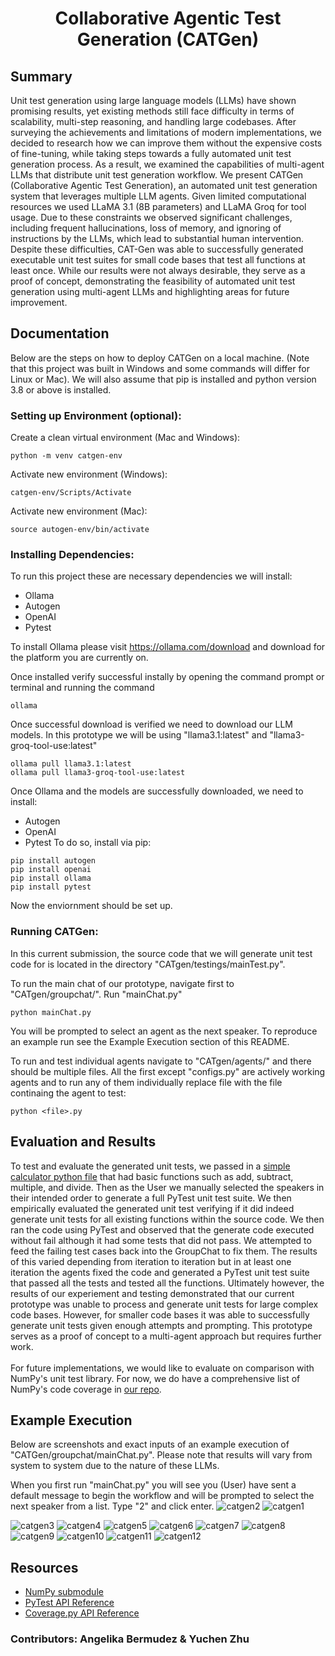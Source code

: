# <p style="text-align: center;">**C**ollaborative **A**gentic **T**est Generation (CATGen)</p>

## Summary
Unit test generation using large language models (LLMs) have shown promising results, yet existing methods still face difficulty in terms of scalability, multi-step reasoning, and handling large codebases.  After surveying the achievements and limitations of modern implementations, we decided to research how we can improve them without the expensive costs of fine-tuning, while taking steps towards a fully automated unit test generation process. As a result, we examined the capabilities of multi-agent LLMs that distribute unit test generation workflow. We present CATGen (Collaborative Agentic Test Generation), an automated unit test generation system that leverages multiple LLM agents. Given limited computational resources we used LLaMA 3.1 (8B parameters) and LLaMA Groq for tool usage. Due to these constraints we observed significant challenges, including frequent hallucinations, loss of memory, and ignoring of instructions by the LLMs, which lead to substantial human intervention. Despite these difficulties, CAT-Gen was able to successfully generated executable unit test suites for small code bases that test all functions at least once. While our results were not always desirable, they serve as a proof of concept, demonstrating the feasibility of automated unit test generation using multi-agent LLMs and highlighting areas for future improvement.

## Documentation
Below are the steps on how to deploy CATGen on a local machine. (Note that this project was built in Windows and some commands will differ for Linux or Mac). We will also assume that pip is installed and python version 3.8 or above is installed.
### Setting up Environment (optional):
Create a clean virtual environment (Mac and Windows):
```
python -m venv catgen-env
```
Activate new environment (Windows):
```
catgen-env/Scripts/Activate
```
Activate new environment (Mac):
```
source autogen-env/bin/activate
```
### Installing Dependencies:
To run this project these are necessary dependencies we will install:
* Ollama
* Autogen 
* OpenAI
* Pytest

To install Ollama please visit https://ollama.com/download and download for the platform you are currently on.

Once installed verify successful instally by opening the command prompt or terminal and running the command 
```
ollama
```
Once successful download is verified we need to download our LLM models. In this prototype we will be using "llama3.1:latest" and "llama3-groq-tool-use:latest"
```
ollama pull llama3.1:latest
ollama pull llama3-groq-tool-use:latest
```
Once Ollama and the models are successfully downloaded, we need to install:
* Autogen 
* OpenAI
* Pytest
To do so, install via pip:
```
pip install autogen
pip install openai
pip install ollama
pip install pytest
```
Now the enviornment should be set up.
### Running CATGen:
In this current submission, the source code that we will generate unit test code for is located in the directory "CATgen/testings/mainTest.py".

To run the main chat of our prototype, navigate first to "CATgen/groupchat/". Run "mainChat.py"
```
python mainChat.py
```
You will be prompted to select an agent as the next speaker. To reproduce an example run see the Example Execution section of this README.

To run and test individual agents navigate to "CATgen/agents/" and there should be multiple files. All the first except "configs.py" are actively working agents and to run any of them individually replace file with the file continaing the agent to test:
```
python <file>.py
```



## Evaluation and Results
To test and evaluate the generated unit tests, we passed in a [simple
calculator python file](https://github.com/yzhu133/CATGen/blob/main/groupchat/testings/mainTest.py) that had basic functions such as add, subtract,
multiple, and divide. Then as the User we manually selected the
speakers in their intended order to generate a full PyTest unit test
suite. We then empirically evaluated the generated unit test verifying if it did indeed generate unit tests for all existing functions
within the source code. We then ran the code using PyTest and observed that the generate code executed without fail although it had
some tests that did not pass. We attempted to feed the failing test
cases back into the GroupChat to fix them. The results of this varied
depending from iteration to iteration but in at least one iteration
the agents fixed the code and generated a PyTest unit test suite that
passed all the tests and tested all the functions. Ultimately however,
the results of our experiement and testing demonstrated that our
current prototype was unable to process and generate unit tests
for large complex code bases. However, for smaller code bases it
was able to successfully generate unit tests given enough attempts
and prompting. This prototype serves as a proof of concept to a
multi-agent approach but requires further work.
\
\
For future implementations, we would like to evaluate on comparison with NumPy's unit test library. For now, we do have a comprehensive list of NumPy's code coverage in [our repo](https://github.com/yzhu133/CATGen/blob/main/coverage_report.txt).
## Example Execution
Below are screenshots and exact inputs of an example execution of "CATGen/groupchat/mainChat.py". Please note that results will vary from system to system due to the nature of these LLMs.

When you first run "mainChat.py" you will see you (User) have sent a default message to begin the workflow and will be prompted to select the next speaker from a list. Type "2" and click enter.
![catgen2](https://github.com/user-attachments/assets/00772653-71ee-4e50-9994-47ac117e9cc9)
![catgen1](https://github.com/user-attachments/assets/344b9fae-7aff-4f1c-9302-deb4de0f683b)

![catgen3](https://github.com/user-attachments/assets/569223ba-3089-4bb4-8804-704f25231957)
![catgen4](https://github.com/user-attachments/assets/8b1714c5-f935-4207-afc8-0342e8cc5f93)
![catgen5](https://github.com/user-attachments/assets/d320aada-76b5-41c9-a010-600eeb1102ca)
![catgen6](https://github.com/user-attachments/assets/079a51b4-9a10-485e-acdb-137dd930e19c)
![catgen7](https://github.com/user-attachments/assets/717726cd-05cd-42a3-8a12-8eb9ae58803d)
![catgen8](https://github.com/user-attachments/assets/61d7c8a2-314a-4fb0-9072-9eba04888b08)
![catgen9](https://github.com/user-attachments/assets/e29d534f-781b-42ef-bc2a-933ede75acfe)
![catgen10](https://github.com/user-attachments/assets/883b4615-447e-4bb3-bb82-d8244a7f1a8b)
![catgen11](https://github.com/user-attachments/assets/f54b9d0e-9096-41fc-a607-d1493d1bb608)
![catgen12](https://github.com/user-attachments/assets/fba605de-309c-4b56-a425-4ced58e2c173)

## Resources
* [NumPy submodule](https://numpy.org/doc/2.2/dev/index.html)
* [PyTest API Reference](https://docs.pytest.org/en/7.1.x/reference/reference.html)
* [Coverage.py API Reference](https://coverage.readthedocs.io/en/latest/api.html)

### Contributors: Angelika Bermudez & Yuchen Zhu



